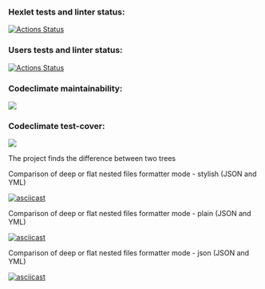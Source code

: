 ### Hexlet tests and linter status:
[![Actions Status](https://github.com/WeibHai/python-project-50/workflows/hexlet-check/badge.svg)](https://github.com/WeibHai/python-project-50/actions)

### Users tests and linter status:
[![Actions Status](https://github.com/WeibHai/python-project-50/workflows/lint_and_tests/badge.svg)](https://github.com/WeibHai/python-project-50/actions)

### Codeclimate maintainability:
<a href="https://codeclimate.com/github/WeibHai/python-project-50/maintainability"><img src="https://api.codeclimate.com/v1/badges/0879bbf43057d1a6bbc1/maintainability" /></a>

### Codeclimate test-cover:
<a href="https://codeclimate.com/github/WeibHai/python-project-50/test_coverage"><img src="https://api.codeclimate.com/v1/badges/0879bbf43057d1a6bbc1/test_coverage" /></a>

The project finds the difference between two trees

Comparison of deep or flat nested files formatter mode - stylish (JSON and YML)

[![asciicast](https://asciinema.org/a/tI3VfdMWI3vS70QawGdsHqrIH.svg)](https://asciinema.org/a/tI3VfdMWI3vS70QawGdsHqrIH)

Comparison of deep or flat nested files formatter mode - plain (JSON and YML)

[![asciicast](https://asciinema.org/a/l2vlNwVeeWmeSfJOwhCRSkXo7.svg)](https://asciinema.org/a/l2vlNwVeeWmeSfJOwhCRSkXo7)

Comparison of deep or flat nested files formatter mode - json (JSON and YML)

[![asciicast](https://asciinema.org/a/ewb0EptAaq8GGlidRMUCt7P9z.svg)](https://asciinema.org/a/ewb0EptAaq8GGlidRMUCt7P9z)

